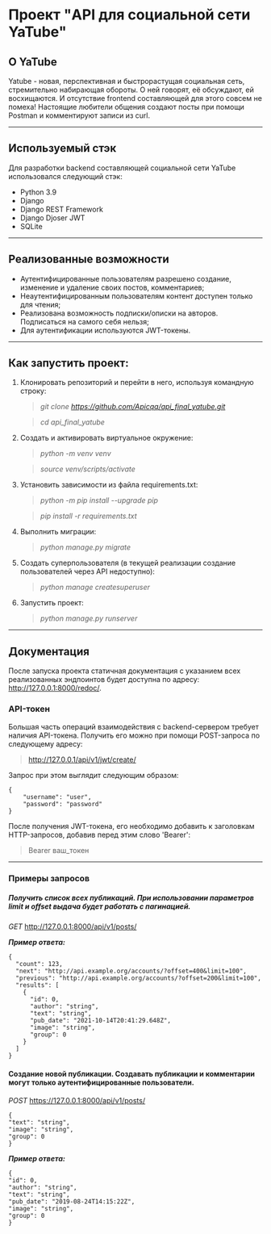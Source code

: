 # Проект "API для социальной сети YaTube"

## О YaTube

Yatube - новая, перспективная и быстрорастущая социальная сеть, стремительно
набирающая обороты. О ней говорят, её обсуждают, ей восхищаются.
И отсутствие frontend составляющей для этого совсем не помеха! Настоящие 
любители общения создают посты при помощи Postman и комментируют записи
из curl.

---
## Используемый стэк

Для разработки backend составляющей социальной сети YaTube использовался 
следующий стэк:
+ Python 3.9
+ Django
+ Django REST Framework
+ Django Djoser JWT
+ SQLite
---
## Реализованные возможности

- Аутентифицированные пользователям разрешено создание, изменение и удаление своих постов, комментариев;
- Неаутентифицированным пользователям контент доступен только для чтения;
- Реализована возможность подписки/описки на авторов. Подписаться на самого себя нельзя;
- Для аутентификации используются JWT-токены.
---

## Как запустить проект:

1. Клонировать репозиторий и перейти в него, используя командную строку:
    > *git clone https://github.com/Apicqq/api_final_yatube.git*

    > *cd api_final_yatube*
2. Создать и активировать виртуальное окружение:
    > *python -m venv venv*

    > *source venv/scripts/activate*
3. Установить зависимости из файла requirements.txt:
    > *python -m pip install --upgrade pip*

    > *pip install -r requirements.txt*
4. Выполнить миграции:
    > *python manage.py migrate*
5. Создать суперпользователя (в текущей реализации создание пользователей через API недоступно):
   > *python manage createsuperuser*
6. Запустить проект:
    > *python manage.py runserver*
---
## Документация

После запуска проекта статичная документация с указанием всех реализованных эндпоинтов будет доступна по адресу: http://127.0.0.1:8000/redoc/.

### API-токен

Большая часть операций взаимодействия с backend-сервером требует наличия API-токена. Получить его можно при помощи POST-запроса по следующему адресу:
   > http://127.0.0.1/api/v1/jwt/create/

Запрос при этом выглядит следующим образом:
```
{
    "username": "user",
    "password": "password"
}
```

После получения JWT-токена, его необходимо добавить к заголовкам HTTP-запросов, добавив перед этим слово 'Bearer':
> Bearer ваш_токен
---

### Примеры запросов

##### Получить список всех публикаций. При использовании параметров limit и offset выдача будет работать с пагинацией.

*GET* http://127.0.0.1:8000/api/v1/posts/ 

***Пример ответа:***
```
{
  "count": 123,
  "next": "http://api.example.org/accounts/?offset=400&limit=100",
  "previous": "http://api.example.org/accounts/?offset=200&limit=100",
  "results": [
    {
      "id": 0,
      "author": "string",
      "text": "string",
      "pub_date": "2021-10-14T20:41:29.648Z",
      "image": "string",
      "group": 0
    }
  ]
}
```
   
#### Создание новой публикации. Создавать публикации и комментарии могут только аутентифицированные пользователи.
*POST* https://127.0.0.1:8000/api/v1/posts/
```
{
"text": "string",
"image": "string",
"group": 0
}
```

***Пример ответа:***
```
{
"id": 0,
"author": "string",
"text": "string",
"pub_date": "2019-08-24T14:15:22Z",
"image": "string",
"group": 0
}
```